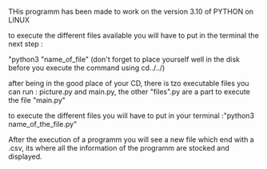 THis programm has been made to work on the version 3.10 of PYTHON on  LINUX


to execute the different files available you will have to put in the terminal the next step :

"python3 "name_of_file"
(don't forget to place yourself well in the disk before you execute the command using  cd../../)


after being in the good place of your CD, there is tzo executable files you can run : picture.py and main.py, the other "files".py are a part to execute the file "main.py"

to execute the different files you will have to put in your terminal :"python3 name_of_the_file.py"

After the execution of a programm you will see a new file which end with a .csv, its where all the information of the programm are stocked and displayed.




